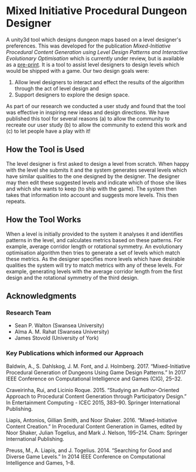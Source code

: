 # Mixed Initiative Procedural Dungeon Designer
A unity3d tool which designs dungeon maps based on a level designer's preferences. This was developed for the publication *Mixed-Initiative Procedural Content Generation using Level Design Patterns and Interactive Evolutionary Optimisation* which is currently under review, but is available as a [pre-print](https://arxiv.org/abs/2005.07478). It is a tool to assist level designers to design levels which would be shipped with a game. Our two design goals were:
1. Allow level designers to interact and effect the results of the algorithm through the act of level design and
2. Support designers to explore the design space.

As part of our research we conducted a user study and found that the tool was effective in inspiring new ideas and design directions. We have published this tool for several reasons (a) to allow the community to recreate our user study (b) to allow the community to extend this work and (c) to let people have a play with it!

## How the Tool is Used
The level designer is first asked to design a level from scratch. When happy with the level she submits it and the system generates several levels which have similar qualities to the one designed by the designer. The designer may then edit these suggested levels and indicate which of those she likes and which she wants to keep (to ship with the game). The system then takes that information into account and suggests more levels. This then repeats.

## How the Tool Works
When a level is initially provided to the system it analyses it and identifies patterns in the level, and calculates metrics based on these patterns. For example, average corridor length or rotational symmetry. An evolutionary optimisation algorithm then tries to generate a set of levels which match these metrics. As the designer specifies more levels which have desirable qualities the system will try to match metrics with any of these levels. For example, generating levels with the average corridor length from the first design and the rotational symmetry of the third design.

## Acknowledgments

### Research Team
* Sean P. Walton (Swansea University)
* Alma A. M. Rahat (Swansea University)
* James Stovold (University of York)

### Key Publications which informed our Approach

Baldwin, A., S. Dahlskog, J. M. Font, and J. Holmberg. 2017. “Mixed-Initiative Procedural Generation of Dungeons Using Game Design Patterns.” In 2017 IEEE Conference on Computational Intelligence and Games (CIG), 25–32.

Craveirinha, Rui, and Licinio Roque. 2015. “Studying an Author-Oriented Approach to Procedural Content Generation through Participatory Design.” In Entertainment Computing - ICEC 2015, 383–90. Springer International Publishing.

Liapis, Antonios, Gillian Smith, and Noor Shaker. 2016. “Mixed-Initiative Content Creation.” In Procedural Content Generation in Games, edited by Noor Shaker, Julian Togelius, and Mark J. Nelson, 195–214. Cham: Springer International Publishing.

Preuss, M., A. Liapis, and J. Togelius. 2014. “Searching for Good and Diverse Game Levels.” In 2014 IEEE Conference on Computational Intelligence and Games, 1–8.



